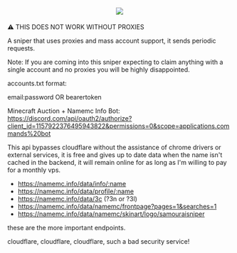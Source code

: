 
<h1 align="center" class="icon">
  <a>
    <img src="https://avatars.githubusercontent.com/u/84757238?v=4"></img>
  </a>
</h1>

⚠️ THIS DOES NOT WORK WITHOUT PROXIES

A sniper that uses proxies and mass account support, it sends periodic requests.

Note: If you are coming into this sniper expecting to claim anything with a single account and no proxies you will be highly disappointed.

accounts.txt format:

email:password
OR
bearertoken

Minecraft Auction + Namemc Info Bot: https://discord.com/api/oauth2/authorize?client_id=1157922376495943822&permissions=0&scope=applications.commands%20bot

This api bypasses cloudflare without the assistance of chrome drivers or external services, it is free and gives up to date data when the name isn't cached in the backend, it will remain online for as long as I'm willing to pay for a monthly vps.

- https://namemc.info/data/info/:name
- https://namemc.info/data/profile/:name
- https://namemc.info/data/3c (?3n or ?3l)
- https://namemc.info/data/namemc/frontpage?pages=1&searches=1
- https://namemc.info/data/namemc/skinart/logo/samouraisniper

these are the more important endpoints.

cloudflare, cloudflare, cloudflare, such a bad security service!
